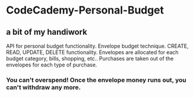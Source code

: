 # CodeCademy-Personal-Budget
## a bit of my handiwork
API for personal budget functionality. Envelope budget technique. CREATE, READ, UPDATE, DELETE functionality.
Envelopes are allocated for each budget category, bills, shopping, etc..
Purchases are taken out of the envelopes for each type of purchase.
### You can't overspend! Once the envelope money runs out, you can't withdraw any more.
